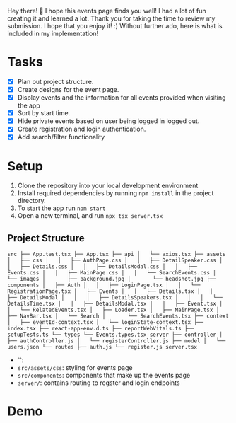 Hey there! 👋
I hope this events page finds you well! I had a lot of fun creating it and learned a lot.
Thank you for taking the time to review my submission. I hope that you enjoy it! :) 
Without further ado, here is what is included in my implementation!  

# Tasks 
- [x] Plan out project structure.
- [x] Create designs for the event page.
- [x] Display events and the information for all events provided when visiting the app
- [x] Sort by start time. 
- [x] Hide private events based on user being logged in logged out.
- [x] Create registration and login authentication.
- [x] Add search/filter functionality

# Setup
1. Clone the repository into your local development environment
3. Install required dependencies by running `npm install` in the project directory. 
4. To start the app run `npm start`
5. Open a new terminal, and run `npx tsx server.tsx`

## Project Structure
`
src
├── App.test.tsx
├── App.tsx
├── api
│   └── axios.tsx
├── assets
│   ├── css
│   │   ├── AuthPage.css
│   │   ├── DetailSpeaker.css
│   │   ├── Details.css
│   │   ├── DetailsModal.css
│   │   ├── Events.css
│   │   ├── MainPage.css
│   │   └── SearchEvents.css
│   └── images
│       ├── background.jpg
│       └── headshot.jpg
├── components
│   ├── Auth
│   │   ├── LoginPage.tsx
│   │   └── RegistrationPage.tsx
│   ├── Events
│   │   ├── Details.tsx
│   │   ├── DetailsModal
│   │   │   ├── DetailsSpeakers.tsx
│   │   │   └── DetailsTime.tsx
│   │   ├── DetailsModal.tsx
│   │   ├── Event.tsx
│   │   └── RelatedEvents.tsx
│   ├── Loader.tsx
│   ├── MainPage.tsx
│   ├── NavBar.tsx
│   └── Search
│       └── SearchEvents.tsx
├── context
│   ├── eventId-context.tsx
│   └── loginState-context.tsx
├── index.tsx
├── react-app-env.d.ts
├── reportWebVitals.ts
├── setupTests.ts
└── types
    └── Events.types.tsx
server
├── controller
│   ├── authController.js
│   └── registerController.js
├── model
│   └── users.json
└── routes
    ├── auth.js
    └── register.js
server.tsx
`

- ``:
- `src/assets/css`: styling for events page
- `src/components`: components that make up the events page
- `server/`: contains routing to regster and login endpoints

# Demo 
